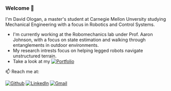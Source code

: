 ### Welcome 👋
<p> I'm David Ologan, a master's student at Carnegie Mellon Unversity studying Mechanical Engineering with a focus in Robotics and Control Systems.</p>
<ul>
  <li> I'm currently working at the Robomechanics lab under Prof. Aaron Johnson, with a focus on state estimation and walking through entanglements in outdoor environments.</li>
  <li> My research intrests focus on helping legged robots navigate unstructured terrain. </li>
  <li> Take a look at my <a href="https://ologandavid.github.io"> <img alt="Portfolio" src=https://img.shields.io/badge/Portfolio Here-blue /> </a></li>
</ul>

<p> 📫 Reach me at: </p>
<p><a href="https://github.com/ologandavid" target="_blank"><img alt="Github" src="https://img.shields.io/badge/GitHub-%2312100E.svg?&style=for-the-badge&logo=Github&logoColor=white" /></a>  <a href="https://www.linkedin.com/in/dologan/" target="_blank"><img alt="LinkedIn"src="https://img.shields.io/badge/linkedin-%230077B5.svg?&style=for-the-badge&logo=linkedin&logoColor=white"/></a>   <a href="mailto:dologan@andrew.cmu.edu" target="_blank"><img alt="Gmail" src="https://img.shields.io/badge/Gmail-D14836?style=for-the-badge&logo=gmail&logoColor=white" /></a> 
<!--
**ologandavid/ologandavid** is a ✨ _special_ ✨ repository because its `README.md` (this file) appears on your GitHub profile.
Here are some ideas to get you started:

- 🔭 I’m currently working on ...
- 🌱 I’m currently learning ...
- 👯 I’m looking to collaborate on ...
- 🤔 I’m looking for help with ...
- 💬 Ask me about ...
- 📫 How to reach me: ...
- 😄 Pronouns: ...
- ⚡ Fun fact: ...
-->
